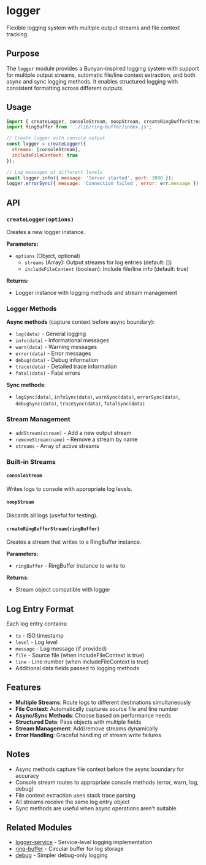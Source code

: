 # logger

Flexible logging system with multiple output streams and file context tracking.

## Purpose

The `logger` module provides a Bunyan-inspired logging system with support for multiple output streams, automatic file/line context extraction, and both async and sync logging methods. It enables structured logging with consistent formatting across different outputs.

## Usage

```javascript
import { createLogger, consoleStream, noopStream, createRingBufferStream } from '../lib/logger/index.js';
import RingBuffer from '../lib/ring-buffer/index.js';

// Create logger with console output
const logger = createLogger({
  streams: [consoleStream],
  includeFileContext: true
});

// Log messages at different levels
await logger.info({ message: 'Server started', port: 3000 });
logger.errorSync({ message: 'Connection failed', error: err.message });
```

## API

### `createLogger(options)`

Creates a new logger instance.

**Parameters:**
- `options` (Object, optional)
  - `streams` (Array): Output streams for log entries (default: [])
  - `includeFileContext` (boolean): Include file/line info (default: true)

**Returns:**
- Logger instance with logging methods and stream management

### Logger Methods

**Async methods** (capture context before async boundary):
- `log(data)` - General logging
- `info(data)` - Informational messages
- `warn(data)` - Warning messages
- `error(data)` - Error messages
- `debug(data)` - Debug information
- `trace(data)` - Detailed trace information
- `fatal(data)` - Fatal errors

**Sync methods**:
- `logSync(data)`, `infoSync(data)`, `warnSync(data)`, `errorSync(data)`, `debugSync(data)`, `traceSync(data)`, `fatalSync(data)`

### Stream Management

- `addStream(stream)` - Add a new output stream
- `removeStream(name)` - Remove a stream by name
- `streams` - Array of active streams

### Built-in Streams

#### `consoleStream`
Writes logs to console with appropriate log levels.

#### `noopStream`
Discards all logs (useful for testing).

#### `createRingBufferStream(ringBuffer)`
Creates a stream that writes to a RingBuffer instance.

**Parameters:**
- `ringBuffer` - RingBuffer instance to write to

**Returns:**
- Stream object compatible with logger

## Log Entry Format

Each log entry contains:
- `ts` - ISO timestamp
- `level` - Log level
- `message` - Log message (if provided)
- `file` - Source file (when includeFileContext is true)
- `line` - Line number (when includeFileContext is true)
- Additional data fields passed to logging methods

## Features

- **Multiple Streams**: Route logs to different destinations simultaneously
- **File Context**: Automatically captures source file and line number
- **Async/Sync Methods**: Choose based on performance needs
- **Structured Data**: Pass objects with multiple fields
- **Stream Management**: Add/remove streams dynamically
- **Error Handling**: Graceful handling of stream write failures

## Notes

- Async methods capture file context before the async boundary for accuracy
- Console stream routes to appropriate console methods (error, warn, log, debug)
- File context extraction uses stack trace parsing
- All streams receive the same log entry object
- Sync methods are useful when async operations aren't suitable

## Related Modules

- [logger-service](../logger-service) - Service-level logging implementation
- [ring-buffer](../ring-buffer) - Circular buffer for log storage
- [debug](../debug) - Simpler debug-only logging